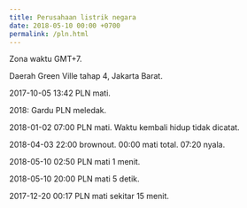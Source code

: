 ```yaml
---
title: Perusahaan listrik negara
date: 2018-05-10 00:00 +0700
permalink: /pln.html
---
```


Zona waktu GMT+7.

Daerah Green Ville tahap 4, Jakarta Barat.

2017-10-05 13:42 PLN mati.

2018: Gardu PLN meledak.

2018-01-02 07:00 PLN mati.
Waktu kembali hidup tidak dicatat.

2018-04-03 22:00 brownout.
00:00 mati total.
07:20 nyala.

2018-05-10 02:50 PLN mati 1 menit.

2018-05-10 20:00 PLN mati 5 detik.

2017-12-20 00:17 PLN mati sekitar 15 menit.
